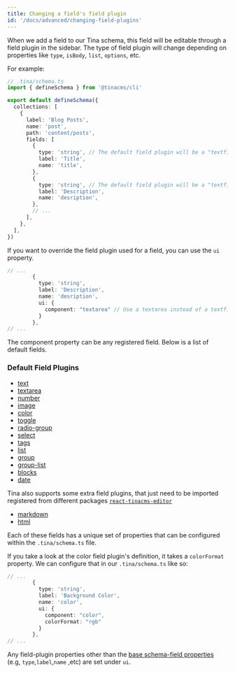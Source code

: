 ```yaml
---
title: Changing a field's field plugin
id: '/docs/advanced/changing-field-plugins'
---
```


When we add a field to our Tina schema, this field will be editable through a field plugin in the sidebar. The type of field plugin will change depending on properties like `type`, `isBody`, `list`, `options`, etc.

For example:

```ts
// .tina/schema.ts
import { defineSchema } from '@tinacms/cli'

export default defineSchema({
  collections: [
    {
      label: 'Blog Posts',
      name: 'post',
      path: 'content/posts',
      fields: [
        {
          type: 'string', // The default field plugin will be a "textfield" field plugin
          label: 'Title',
          name: 'title',
        },
        {
          type: 'string', // The default field plugin will be a "textfield" field plugin
          label: 'Description',
          name: 'desription',
        },
        // ...
      ],
    },
  ],
})
```

If you want to override the field plugin used for a field, you can use the `ui` property.

```ts
// ...
        {
          type: 'string',
          label: 'Description',
          name: 'desription',
          ui: {
            component: "textarea" // Use a textarea instead of a textfield
          }
        },
// ...
```

The component property can be any registered field. Below is a list of default fields.

### Default Field Plugins

- [text](/docs/reference/toolkit/fields/text/)
- [textarea](/docs/reference/toolkit/fields/textarea/)
- [number](/docs/reference/toolkit/fields/number/)
- [image](/docs/reference/toolkit/fields/image/)
- [color](/docs/reference/toolkit/fields/color/)
- [toggle](/docs/reference/toolkit/fields/toggle/)
- [radio-group](/docs/reference/toolkit/fields/radio-group/)
- [select](/docs/reference/toolkit/fields/select/)
- [tags](/docs/reference/toolkit/fields/tags/)
- [list](/docs/reference/toolkit/fields/list/)
- [group](/docs/reference/toolkit/fields/group/)
- [group-list](/docs/reference/toolkit/fields/group-list/)
- [blocks](/docs/reference/toolkit/fields/blocks/)
- [date](/docs/reference/toolkit/fields/date/)

Tina also supports some extra field plugins, that just need to be imported registered from different packages [`react-tinacms-editor`](/packages/react-tinacms-editor/)

- [markdown](/docs/reference/toolkit/fields/markdown/)
- [html](/docs/reference/toolkit/fields/html/)

Each of these fields has a unique set of properties that can be configured within the `.tina/schema.ts` file.

If you take a look at the color field plugin's definition, it takes a `colorFormat` property. We can configure that in our `.tina/schema.ts` like so:

```ts
// ...
        {
          type: 'string',
          label: 'Background Color',
          name: 'color',
          ui: {
            component: "color",
            colorFormat: "rgb"
          }
        },
// ...
```

Any field-plugin properties other than the [base schema-field properties](http://localhost:3000/docs/schema/) (e.g, `type`,`label`,`name` ,etc) are set under `ui`.
